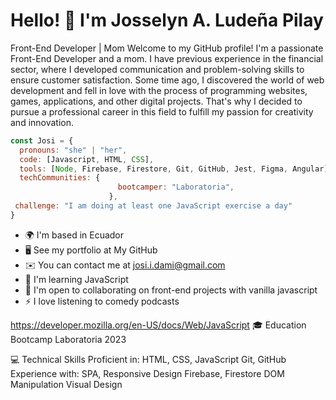 # Hello! 👋 I'm Josselyn A. Ludeña Pilay

Front-End Developer | Mom
Welcome to my GitHub profile! I'm a passionate Front-End Developer and a mom. I have previous experience in the financial sector, where I developed communication and problem-solving skills to ensure customer satisfaction. Some time ago, I discovered the world of web development and fell in love with the process of programming websites, games, applications, and other digital projects. That's why I decided to pursue a professional career in this field to fulfill my passion for creativity and innovation.

```js
const Josi = {
  pronouns: "she" | "her",
  code: [Javascript, HTML, CSS],
  tools: [Node, Firebase, Firestore, Git, GitHub, Jest, Figma, Angular],
  techCommunities: {
                        bootcamper: "Laboratoria",
                      },
 challenge: "I am doing at least one JavaScript exercise a day"
}
```

* 🌍  I'm based in Ecuador
* 🖥️  See my portfolio at My GitHub
* ✉️  You can contact me at josi.i.dami@gmail.com
* 🧠  I'm learning JavaScript
* 🤝  I'm open to collaborating on front-end projects with vanilla javascript
* ⚡  I love listening to comedy podcasts

https://developer.mozilla.org/en-US/docs/Web/JavaScript
🎓 Education
Bootcamp Laboratoria 2023

💻 Technical Skills
Proficient in:
HTML, CSS, JavaScript
Git, GitHub
Experience with:
SPA, Responsive Design
Firebase, Firestore
DOM Manipulation
Visual Design

 
